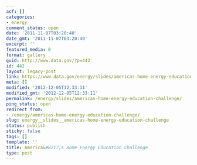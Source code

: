 ```yaml
---
acf: []
categories:
- energy
comment_status: open
date: '2011-11-07T03:20:40'
date_gmt: '2011-11-07T03:20:40'
excerpt: ''
featured_media: 0
format: gallery
guid: http://www.data.gov/?p=442
id: 442
layout: legacy-post
link: https://www.data.gov/energy/slides/americas-home-energy-education-challenge
meta: []
modified: '2012-12-05T12:33:11'
modified_gmt: '2012-12-05T12:33:11'
permalink: /energy/slides/americas-home-energy-education-challenge/
ping_status: open
redirect_from:
- /energy/americas-home-energy-education-challenge/
slug: energy__slides__americas-home-energy-education-challenge
status: publish
sticky: false
tags: []
template: ''
title: America&#8217;s Home Energy Education Challenge
type: post
---
```


